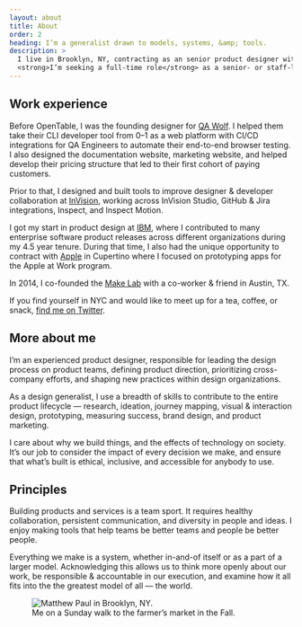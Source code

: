 ```yaml
---
layout: about
title: About
order: 2
heading: I’m a generalist drawn to models, systems, &amp; tools.
description: >
  I live in Brooklyn, NY, contracting as an senior product designer with OpenTable.
  <strong>I’m seeking a full-time role</strong> as a senior- or staff-level product designer.
---
```


<div class="c-grid__half c-grid__gap">
  <section class="c-grid__half-item">
    <h2>Work experience</h2>
    <p>Before OpenTable, I was the founding designer for <a href="https://www.qawolf.com/" target="_blank">QA Wolf</a>. I helped them take their CLI developer tool from 0–1 as a web platform with CI/CD integrations for QA Engineers to automate their end-to-end browser testing. I also designed the documentation website, marketing website, and helped develop their pricing structure that led to their first cohort of paying customers.</p>
    <p>Prior to that, I designed and built tools to improve designer & developer collaboration at <a href="https://www.invisionapp.com/" target="_blank">InVision</a>, working across InVision Studio, GitHub & Jira integrations, Inspect, and Inspect Motion.</p>
    <p>I got my start in product design at <a href="https://www.ibm.com/design/" target="_blank">IBM</a>, where I contributed to many enterprise software product releases across different organizations during my 4.5 year tenure. During that time, I also had the unique opportunity to contract with <a href="https://www.apple.com/business/" target="_blank">Apple</a> in Cupertino where I focused on prototyping apps for the Apple at Work program.</p>
    <p>In 2014, I co-founded the <a href="https://www.instagram.com/make.lab/" target="_blank">Make Lab</a> with a co-worker & friend in Austin, TX.</p>
    <p>If you find yourself in NYC and would like to meet up for a tea, coffee, or snack, <a href="https://twitter.com/matthewcpaul" target="_blank">find me on Twitter</a>.</p>
    <h2>More about me</h2>
    <p>I’m an experienced product designer, responsible for leading the design process on product teams, defining product direction, prioritizing cross-company efforts, and shaping new practices within design organizations.</p>
    <p>As a design generalist, I use a breadth of skills to contribute to the entire product lifecycle — research, ideation, journey mapping, visual &amp; interaction design, prototyping, measuring success, brand design, and product marketing.</p>
    <p>I care about why we build things, and the effects of technology on society. It’s our job to consider the impact of every decision we make, and ensure that what’s built is ethical, inclusive, and accessible for anybody to use.</p>
    <h2>Principles</h2>
    <p>Building products and services is a team sport. It requires healthy collaboration, persistent communication, and diversity in people and ideas. I enjoy making tools that help teams be better teams and people be better people.</p>
    <p>Everything we make is a system, whether in-and-of itself or as a part of a larger model. Acknowledging this allows us to think more openly about our work, be responsible &amp; accountable in our execution, and examine how it all fits into the the greatest model of all — the world.</p>
  </section>
  <figure class="c-grid__half-item c-grid__mt">
    <picture>
      <!-- <source media="(min-width: 68.5rem)" srcset="../images/about/matthewpaul-hangtime-lg.png" /> -->
      <!-- <source media="(min-width: 32em)" srcset="../images/about/matthewpaul-hangtime-md.png" /> -->
      <img src="../images/about/matthew-brooklyn.png" alt="Matthew Paul in Brooklyn, NY." />
    </picture>
    <figcaption>
      Me on a Sunday walk to the farmer’s market in the Fall.
    </figcaption>
  </figure>
</div>